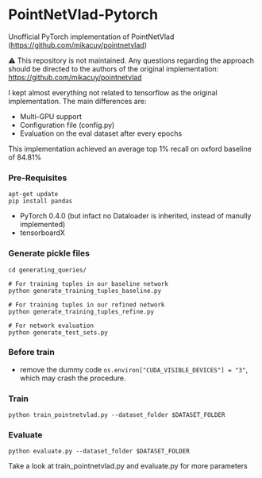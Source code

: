 # PointNetVlad-Pytorch
Unofficial PyTorch implementation of PointNetVlad (https://github.com/mikacuy/pointnetvlad)

:warning: This repository is not maintained. Any questions regarding the approach should be directed to the authors of the original implementation: https://github.com/mikacuy/pointnetvlad

I kept almost everything not related to tensorflow as the original implementation.
The main differences are:
* Multi-GPU support
* Configuration file (config.py)
* Evaluation on the eval dataset after every epochs

This implementation achieved an average top 1% recall on oxford baseline of 84.81%

### Pre-Requisites

```
apt-get update
pip install pandas
```

* PyTorch 0.4.0 (but infact no Dataloader is inherited, instead of manully implemented)
* tensorboardX

### Generate pickle files
```
cd generating_queries/

# For training tuples in our baseline network
python generate_training_tuples_baseline.py

# For training tuples in our refined network
python generate_training_tuples_refine.py

# For network evaluation
python generate_test_sets.py
```

### Before train
+ remove the dummy code `os.environ["CUDA_VISIBLE_DEVICES"] = "3"`, which may crash the procedure.

### Train
```
python train_pointnetvlad.py --dataset_folder $DATASET_FOLDER
```

### Evaluate
```
python evaluate.py --dataset_folder $DATASET_FOLDER
```

Take a look at train_pointnetvlad.py and evaluate.py for more parameters
